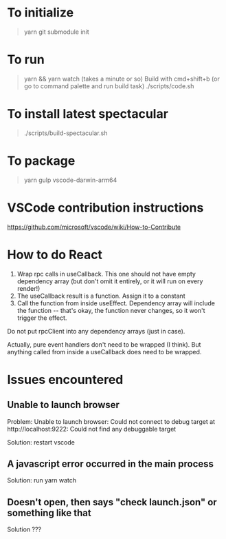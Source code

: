 # To initialize

> yarn
> git submodule init

# To run

> yarn && yarn watch (takes a minute or so)
> Build with cmd+shift+b (or go to command palette and run build task)
> ./scripts/code.sh

# To install latest spectacular

> ./scripts/build-spectacular.sh

# To package

> yarn gulp vscode-darwin-arm64

# VSCode contribution instructions

https://github.com/microsoft/vscode/wiki/How-to-Contribute

# How to do React

1. Wrap rpc calls in useCallback. This one should not have empty dependency array (but don't omit it entirely, or it will run on every render!)
2. The useCallback result is a function. Assign it to a constant
3. Call the function from inside useEffect. Dependency array will include the function -- that's okay, the function never changes, so it won't trigger the effect.

Do not put rpcClient into any dependency arrays (just in case).

Actually, pure event handlers don't need to be wrapped (I think). But anything called from inside a useCallback does need to be wrapped.

# Issues encountered

## Unable to launch browser

Problem: Unable to launch browser: Could not connect to debug target at http://localhost:9222: Could not find any debuggable target

Solution: restart vscode

## A javascript error occurred in the main process

Solution: run yarn watch

## Doesn't open, then says "check launch.json" or something like that

Solution ???
